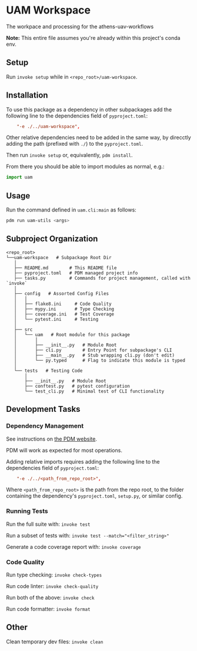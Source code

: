 # UAM Workspace

The workpace and processing for the athens-uav-workflows

**Note:** This entire file assumes you're already within this project's conda env.

## Setup

Run `invoke setup` while in `<repo_root>/uam-workspace`.

## Installation

To use this package as a dependency in other subpackages add the following line
to the dependencies field of `pyproject.toml`:

```toml
    "-e ./../uam-workspace",
```

Other relative dependencies need to be added in the same way, by direcctly adding
the path (prefixed with `./`) to the `pyproject.toml`.

Then run `invoke setup` or, equivalently, `pdm install`.

From there you should be able to import modules as normal, e.g.:

```python
import uam
```

## Usage

Run the command defined in `uam.cli:main` as follows:

```bash
pdm run uam-utils <args>
```

## Subproject Organization

```
<repo_root>
└──uam-workspace   # Subpackage Root Dir
   │
   ├── README.md        # This README file
   ├── pyproject.toml   # PDM managed project info
   ├── tasks.py         # Commands for project management, called with `invoke`
   │
   ├── config   # Assorted Config Files
   │   │
   │   ├── flake8.ini     # Code Quality
   │   ├── mypy.ini       # Type Checking
   │   ├── coverage.ini   # Test Coverage
   │   └── pytest.ini     # Testing
   │
   ├── src
   │   └── uam   # Root module for this package
   │       │
   │       ├── __init__.py   # Module Root
   │       ├── cli.py        # Entry Point for subpackage's CLI
   │       ├── __main__.py   # Stub wrapping cli.py (don't edit)
   │       └── py.typed      # Flag to indicate this module is typed
   │
   └── tests   # Testing Code
       │
       ├── __init__.py   # Module Root
       ├── conftest.py   # pytest configuration
       └── test_cli.py   # Minimal test of CLI functionality
```

## Development Tasks

### Dependency Management

See instructions on [the PDM website](https://pdm.fming.dev/usage/dependency/).

PDM will work as expected for most operations.

Adding relative imports requires adding the following line
to the dependencies field of `pyproject.toml`:

```toml
    "-e ./../<path_from_repo_root>",
```

Where `<path_from_repo_root>` is the path from the repo root, to the folder
containing the dependency's `pyproject.toml`, `setup.py`, or similar config.

### Running Tests

Run the full suite with: `invoke test`

Run a subset of tests with: `invoke test --match="<filter_string>"`

Generate a code coverage report with: `invoke coverage`

### Code Quality

Run type checking: `invoke check-types`

Run code linter: `invoke check-quality`

Run both of the above: `invoke check`

Run code formatter: `invoke format`

## Other

Clean temporary dev files: `invoke clean`